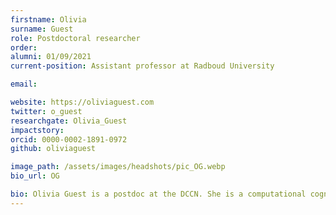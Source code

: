 ```yaml
---
firstname: Olivia
surname: Guest  
role: Postdoctoral researcher
order:
alumni: 01/09/2021
current-position: Assistant professor at Radboud University

email:

website: https://oliviaguest.com
twitter: o_guest
researchgate: Olivia_Guest
impactstory:
orcid: 0000-0002-1891-0972
github: oliviaguest

image_path: /assets/images/headshots/pic_OG.webp
bio_url: OG

bio: Olivia Guest is a postdoc at the DCCN. She is a computational cognitive modeller, i.e., she develops and evaluates computational accounts for concepts and categorisation — as well as human capacities and behaviours broadly. Olivia is also interested in the role that computational models play in refining our scientific thinking and by extension allow us to select between and improve upon theories. See her publications for more.
---
```

